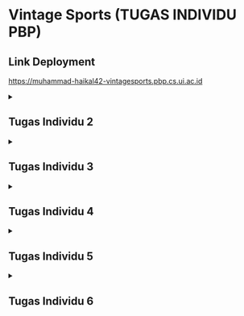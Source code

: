 # Vintage Sports (TUGAS INDIVIDU PBP)

## Link Deployment
https://muhammad-haikal42-vintagesports.pbp.cs.ui.ac.id

<details>
    <summary><h2>Tugas Individu 2</h2></summary>

## Jelaskan bagaimana cara kamu mengimplementasikan checklist di atas secara step-by-step (bukan hanya sekadar mengikuti tutorial)
#### 1. Membuat proyek Django baru.

-   Membuat *virtual environment* Python dengan perintah `python -m venv env`, dan mengaktifkannya dengan perintah `env\Scripts\activate`.
-   Membuat file `requirements.txt` 
-   Buat project Django baru dengan perintah `django-admin start project vintage_sports .`

#### 2. Membuat aplikasi *main* pada proyek tersebut.

-   Menjalankan perintah `python manage.py startapp main`.
-   Menambahkan `'main'` ke `INSTALLED_APPS` pada `vintage_sports/settings.py`.
#### 3. Melakukan *routing* ke `main`
-   Menambahkan *modules-modules* di bawah ini pada `vintage_sports/urls.py`
    ```py
    from django.urls import path, include
    ```
-   Menambahkan URL app `main`
    ```py
    path('', include('main.urls'))
    ```


#### 4. Membuat model pada aplikasi `main` dengan nama `Product` 
-   membuat model baru dengan nama `Product` pada `main/models.py` dan tambahkan atribut yang sesuai

#### 5. Membuat sebuah fungsi pada `views.py` untuk dikembalikan ke dalam sebuah *template* HTML.

-   Membuat fungsi `show_index` pada `main/views.py` 
-   Lalu menambahkan atribut-atribut yang dibutuhkan

#### 6. Menambahkan routing pada `urls.py` aplikasi main untuk memetakan fungsi yang telah dibuat pada `views.py`.

-   Membuat file `main/urls.py` dan tambahkan baris-baris di bawah ini:
    ```py
    urlpatterns = [
        path('', show_index, name='index'),
    ]
    ```
#### 7. Melakukan *deployment* di PWS.

-   Membuat projek baru
-   Konfigurasi *environment variables* yang ada di `.env.prod`.
-   Push branch master ke pws

## Buatlah bagan yang berisi request client ke web aplikasi berbasis Django beserta responnya dan jelaskan pada bagan tersebut kaitan antara urls.py, views.py, models.py, dan berkas html.
![Bagan](assets/bagan.png)
* **urls.py** berfungsi untuk memeriksa pola URL dan mengarahkan ke fungsi/class di views.py yang sesuai.

* **views.py** berfungsi untuk menangani logika utama pada saat URL dipanggil. View menerima request, berinteraksi dengan models.py untuk mengambil/memanipulasi data (jika diperlukan), lalu mengembalikannya dalam bentuk JSON.
* **models.py** berfungsi untuk mendefinisikan struktur data menggunakan ORM (Object-Relational Mapping) yang nantinya akan dihubungkan dengan database.
* **Berkas HTML** nantinya akan digunakan untuk merender data yang diterima ke broser

## Jelaskan peran settings.py dalam proyek Django!
* Konfigurasi variabel Global seperti DEBUG, SECRET_KEY, ALLOWED_HOST. dll
* Database setup dimana setting.py dapat menentukan jenis database apa yang akan dipakai dan menghubugnkannya dengan projek
* Mengkonfigurasi middleware

## Bagaimana cara kerja migrasi database di Django?
Migrage database di Django dilakukan secara otomatis berdasarkan penerapan perubahan skema model ke datase
+ Pertama2 lakukan perubahan terlebih dahulu pada models.py
+ Jalankan perintah ``python manage.py makemigrations`` dimana fungsi dari perintah ini adalah untuk membuat django memerika perubahan model dari migrasi terakhir lalu mengenerate file di folder migrations
+ Apply migrasi ke database menggunakan perintah ``python manage.py migrate``

## Menurut Anda, dari semua framework yang ada, mengapa framework Django dijadikan permulaan pembelajaran pengembangan perangkat lunak?
* Djago menggunakan bahasa python yang lebih mudah untuk dipelajari pemula dibanding bahasa lain
* Framework Fullstack yang artinya django dapat mengurus frondend dan backend dalam 1 framework sehingga pemula cukup belajar 1 framework saja
* Dokumentasi lengkap dan Komunitas yang besar

## Apakah ada feedback untuk asisten dosen tutorial 1 yang telah kamu kerjakan sebelumnya?
Sejauh ini belum ada, para asdos sudah melakukan tugasnya dengan sangat baik

</details>


<details>
    <summary><h2>Tugas Individu 3</h2></summary>

## Jelaskan mengapa kita memerlukan data delivery dalam pengimplementasian sebuah platform?
Data delivery sangat penting dalam pengembangan sebuah platform karena hal ini merupakan mekanisme utama dalam pertukaran data antara client dan server, misalnya saat aplikasi web atau mobile membutuhkan data seperti data produk, berita, atau pesan dari server dan sebaliknya server menerima input dari pengguna seperti form, komentar, atau transaksi. Dengan adanya data delivery, komunikasi antar sistem dapat berlangsung secara konsisten dan efisien, serta memungkinkan interoperabilitas antara aplikasi yang dibangun dengan bahasa pemrograman berbeda karena data dikirim dengan format standar. Selain itu, data delivery juga memastikan keamanan karena memungkinkan adanya validasi, enkripsi, serta perlindungan terhadap serangan yang mungkin terjadi selama proses pertukaran data.

## Menurutmu, mana yang lebih baik antara XML dan JSON? Mengapa JSON lebih populer dibandingkan XML?
Menurut saya JSON lebih baik dibanding XML ini dikarenakan JSON (JavaScript Object Notation) jauh lebih sederhana, ringkas, mudah dibaca manusia, dan langsung dapat dipetakan ke struktur data di berbagai bahasa pemrograman modern. Lalu JSON lebih populer dibanding XML karena lebih hemat bandwidth, lebih cepat diproses dan sintaksnya lebih ringan sehingga JSON menjadi pilihan utama dalam hampir semua API modern.

## Jelaskan fungsi dari method is_valid() pada form Django dan mengapa kita membutuhkan method tersebut?
Method is_valid() pada form Django berfungsi untuk melakukan validasi terhadap data yang diinput pengguna sebelum data tersebut digunakan atau disimpan ke dalam database. is_valid() sangat penting sebab dengan adanya is_valid(), developer bisa mencegah masuknya data yang salah atau berbahaya ke database sehingga menjaga integritas dan keamanan aplikasi.

## Mengapa kita membutuhkan csrf_token saat membuat form di Django? Apa yang dapat terjadi jika kita tidak menambahkan csrf_token pada form Django? Bagaimana hal tersebut dapat dimanfaatkan oleh penyerang?
csrf_token pada form Django sangat penting untuk melindungi aplikasi dari serangan CSRF (Cross-Site Request Forgery), yaitu serangan di mana penyerang memanfaatkan sesi login aktif seorang pengguna untuk mengirim request palsu tanpa sepengetahuan korban. csrf_token sendiri berfungsi sebagai token unik yang harus dikirim bersama setiap request POST sehingga server dapat memastikan bahwa request tersebut benar-benar berasal dari form sah di aplikasi itu sendiri. Jika csrf_token tidak ditambahkan maka penyerang dapat dengan mudah membuat form tiruan untuk memaksa browser korban mengirim request.

## Jelaskan bagaimana cara kamu mengimplementasikan checklist di atas secara step-by-step (bukan hanya sekadar mengikuti tutorial).
### 1. Menambah beberap atribut baru pada `models.py`
```py
CATEGORY_CHOICES = [
        ('match_worn_vintage', 'Match Worn Vintage'),
        ('player_issue_vintage', 'Player Issue Vintage'),
        ('replica_vintage', 'Replica Vintage'),
        ('reissue_retro', 'Reissue Retro'),
        ('special_edition_vintage', 'Special Edition Vintage'),
        ('analysis', 'Analysis'),
    ]

    history_value_choices = [
        ('classic', 'Classic'),
        ('signed_vintage', 'Signed Vintage'),
        ('limited_edition', 'Limited Edition'),
        ('historical_matches', 'Historical Matches')
    ]

    history_value = models.CharField(max_length=50,choices=history_value_choices, default='classic')
```

### 2. Membuat forms.py untuk kerangka dalam form

### 3. Membuat fungsi baru pada `views.py` untuk mengatur logika pada form product
- `create_product`
    ```py
    def create_product(request):
        form = ProductForm(request.POST or None)

        if form.is_valid() and request.method == "POST":
            form.save()
            return redirect('main:show_main')

        context = {'form': form}
        return render(request, "create_product.html", context)
    ```
- `show_product`
    ```py
    def show_product(request, id):
        product = get_object_or_404(Product, pk=id)

        context = {
            'product': product
        }

        return render(request, "product_detail.html", context)
    ```

### 4. Membuat template html
- Pertama2 saya membuat base.html pada folder templates pada root sebagai header pada setiap file html
- Mengatur konfigurasi template file pada `settings.py` dengan menambah kode ini 
    ```py
    TEMPLATES = [
        {
            ...
            'DIRS': [BASE_DIR / 'templates'], 
            ...
        }
    ]
    ```
- Lalu membuat `create_product.html` dan `product_detail.html` sebagai UI pada pages create product dan product_detail
- Melakukan sedikit perubahan pada `main.html`

### 5. Membuat fungsi baru pada `views.py` untuk mengatur data delivery
- show_xml 
    ```py
    def show_xml(request):
        news_list = Product.objects.all()
        xml_data = serializers.serialize("xml", news_list)
        return HttpResponse(xml_data, content_type="application/xml")
    ```
- show_json
     ```py
    def show_json(request):
        news_list = Product.objects.all()
        json_data = serializers.serialize("json", news_list)
        return HttpResponse(json_data, content_type="application/json")
    ```
- show_xml_by_id
    ```py
    def show_xml_by_id(request, news_id):
        try:
            news_item = Product.objects.filter(pk=news_id)
            xml_data = serializers.serialize("xml", news_item)
            return HttpResponse(xml_data, content_type="application/xml")
        except Product.DoesNotExist:
            return HttpResponse(status=404)
    ```
- show_json_by_id
     ```py
    def show_json_by_id(request, news_id):
        try:
            news_item = Product.objects.get(pk=news_id)
            json_data = serializers.serialize("json", [news_item])
            return HttpResponse(json_data, content_type="application/json")
        except Product.DoesNotExist:
            return HttpResponse(status=404)
    ```

### 6. membuat routing baru pada `urls.py`
```py
urlpatterns = [
    path('', show_main, name='show_main'),
    path('create-news/', create_product, name='create_product'),
    path('news/<str:id>/', show_product, name='show_product'),
    path('xml/', show_xml, name='show_xml'),  
    path('json/', show_json, name='show_json'),
    path('xml/<str:news_id>/', show_xml_by_id, name='show_xml_by_id'),
    path('json/<str:news_id>/', show_json_by_id, name='show_json_by_id')
    ]
```

### 7. Menambah konfigurasi csrf token pada `settings.py`
- Menambah kode ini pada ```settings.py```
    ```py
    CSRF_TRUSTED_ORIGINS = [
        "https://muhammad-haikal42-vintagesports.pbp.cs.ui.ac.id"
    ]
    ```
- Ini dilakukan agar tidak terjadi csrf pada aplikasi


## Apakah ada feedback untuk asisten dosen tutorial 2 yang telah kamu kerjakan sebelumnya?
Sejauh ini belum ada, para asdos sudah melakukan tugasnya dengan sangat baik

## Hasil Postman
- /json
![json](assets/json.png)
- /json/:id
![jsonId](assets/jsonWithId.png)
- /xml
![xml](assets/xml.png)
- /xml/:id
![xmlId](assets/xmlWithId.png)

</details>

<details>
    <summary><h2>Tugas Individu 4</h2></summary>

## Apa itu Django AuthenticationForm? Jelaskan juga kelebihan dan kekurangannya.
Merupakan form bawaan yang disediakan oleh django untuk menangani autentifikasi pengguna, kelebihannya mudah dipakai, aman karena terhubung ke sistem hashing password, dan langsung kompatibel dengan model User, sedangkan kekurangannya kurang fleksibel jika aplikasi butuh form login yang sangat kustom.

## Apa perbedaan antara autentikasi dan otorisasi? Bagaiamana Django mengimplementasikan kedua konsep tersebut?
Autentifikasi merupaakn suatu proses memastikan identitas pengguna(misalnya dalam login dengan menggunakna username dan password), sedangkan otorisasi menentukan hak akses pengguna setelah berhasil diautentikasi. Lalu Django mengimplementasikan autentifikasi dan otorisasi melalui **django.contrib.auth** dengan fitur login, register, dan validasi, sedangkankan otorisasi melalui fitur seperti permissions, groups, dan decorator

## Apa saja kelebihan dan kekurangan session dan cookies dalam konteks menyimpan state di aplikasi web?
Session dan cookies sama-sama digunakan untuk menyimpan state di aplikasi web, namun memiliki kelebihan dan kekurangan masing-masing. Cookies disimpan di sisi klien, sehingga mudah diakses antar request tanpa beban server, tetapi lebih rentan terhadap manipulasi dan memiliki keterbatasan ukuran. Session disimpan di sisi server dan biasanya hanya menyimpan ID di browser (via cookie), sehingga lebih aman untuk data sensitif dan bisa menampung lebih banyak informasi, namun membebani server karena harus menyimpan data untuk setiap pengguna. Dengan kata lain, cookies lebih ringan tapi kurang aman, sedangkan session lebih aman dan fleksibel tetapi membutuhkan resource server lebih besar.


## Apakah penggunaan cookies aman secara default dalam pengembangan web, atau apakah ada risiko potensial yang harus diwaspadai? Bagaimana Django menangani hal tersebut?
Cookies tidak otomatis aman karena rawan dicuri atau dimanipulasi lewat serangan seperti XSS dan session hijacking, sehingga perlu perlindungan ekstra seperti HttpOnly, Secure, dan SameSite. Django secara default sudah cukup aman karena hanya menyimpan session ID di cookie, sementara data sesungguhnya ada di server, serta menandatangani cookie agar tidak bisa diubah sembarangan. Selain itu, Django mengaktifkan SESSION_COOKIE_HTTPONLY = True secara default untuk mencegah akses dari JavaScript, dan developer dianjurkan menambahkan SESSION_COOKIE_SECURE = True serta konfigurasi SameSite untuk mencegah kebocoran data melalui HTTP atau cross-site request.

## Jelaskan bagaimana cara kamu mengimplementasikan checklist di atas secara step-by-step (bukan hanya sekadar mengikuti tutorial).

### 1. Mengimplemntasi fungsi login, register dan logout


-   Implementasikan fungsi `register`, `login_user` dan `logout_user` pada `main/views.py`
    ```py
    def register(request):
    form = UserCreationForm()

    if request.method == 'POST':
        form = UserCreationForm(request.POST)
        if form.is_valid():
            form.save()
            messages.success(request, 'Account successfully created!')
            return redirect('main:login')
    context = {'form': form}
    return render(request, 'register.html', context)

    def login_user(request):
        if request.method == 'POST':
            form = AuthenticationForm(data=request.POST)

            if form.is_valid():
                user = form.get_user()
                login(request, user)
                response = HttpResponseRedirect(reverse('main:index'))
                return response
        else:
            form = AuthenticationForm(request)
        context = {'form': form}
        return render(request, 'login.html', context)

    def logout_user(request):
        logout(request)
        response = HttpResponseRedirect(reverse('main:login'))
        return response
    ```

-   Import decorator `login_requeired` dari `django.contrib.auth.decorators`
    ```py
    from django.contrib.auth.decorators import login_required
    ```

-   Menambah decorator `@login_required(login_url='/login')` pada page yg butuh login.

-   Decorator `login_required` memastikan user untuk login terlebih dahulu untuk setiap fungsi-fungsi views tersebut.

-   Jangan lupa untuk menambahkan template untuk login dan register.

### 2. Menghubungkan model Product dengan User.

-   Pada `main/models.py`, import class `User` dari `django.contrib.auth.models`
    ```py
    from django.contrib.auth.models import User
    ```
-   Menghubungkan user dengan product
    ```py
    user = models.ForeignKey(User, on_delete=models.CASCADE, null=True)
    ```
    
-   Lakukan migrate dengan `python manage.py makemigrations` dan `pyhton manage.py migrate`


### 3. Menampilkan detail informasi pengguna yang sedang logged in seperti username dan menerapkan cookies seperti last_login pada halaman utama aplikasi.
-   Pada `main/views.py`, menambahkan baris untuk set cookie
    ```py
    response.set_cookie('last_login', str(datetime.datetime.now()))
    ```

-   Tambahkan baris untuk menhapus cookie saat logout
    ```py
    response.delete_cookie('last_login')
    ```
    
-   Menambahkan informasi tentang sesi terakhir login di `main/templates/main.html`:
    ```html
    <div class="pill">
        <span> Last login session: {{ last_login }}</span>
    </div>
    ```

</details>

<details>
    <summary><h2>Tugas Individu 5</h2></summary>

## Jika terdapat beberapa CSS selector untuk suatu elemen HTML, jelaskan urutan prioritas pengambilan CSS selector tersebut!
Jika terdapat beberapa CSS selector yang berlaku pada elemen HTML yang sama, maka browser akan menentukan gaya mana yang dipakai berdasarkan specificity (tingkat kekhususan) dan urutan deklarasi. Prioritasnya dimulai dari inline style (paling tinggi), kemudian selector dengan ID, lalu class/atribut/pseudo-class, dan terakhir selector elemen/tag/pseudo-element. Jika dua aturan memiliki tingkat specificity yang sama, maka aturan yang dideklarasikan terakhir di file CSS akan digunakan. Selain itu, aturan dengan !important akan mengesampingkan semua aturan lain, kecuali jika ada beberapa !important dengan specificity berbeda, maka kembali ke urutan prioritas specificity.

## Mengapa responsive design menjadi konsep yang penting dalam pengembangan aplikasi web? Berikan contoh aplikasi yang sudah dan belum menerapkan responsive design, serta jelaskan mengapa!
Responsive design menjadi konsep penting dalam pengembangan aplikasi web karena pengguna saat ini mengakses internet melalui berbagai perangkat dengan ukuran layar yang berbeda—mulai dari smartphone, tablet, laptop, hingga monitor besar. Dengan responsive design, tampilan dan elemen web secara otomatis menyesuaikan ukuran layar sehingga tetap nyaman digunakan, mudah dibaca, dan tidak membuat pengguna harus melakukan zoom atau scroll berlebihan. Misalnya, Twitter dan Tokopedia sudah menerapkan responsive design dengan baik: di smartphone menu navigasi otomatis berubah menjadi ikon sederhana (hamburger menu), konten menyesuaikan lebar layar, dan elemen grid berpindah posisi agar tetap rapi. Sebaliknya, beberapa website lama instansi pemerintahan sering belum responsive: ketika dibuka di ponsel, teks terlalu kecil, tabel melebar keluar layar, dan tombol sulit ditekan. Hal ini membuat pengalaman pengguna buruk dan dapat menurunkan engagement, sehingga responsive design bukan hanya estetika, tetapi juga kebutuhan fungsional untuk memastikan aksesibilitas dan kenyamanan di semua perangkat.

## Jelaskan perbedaan antara margin, border, dan padding, serta cara untuk mengimplementasikan ketiga hal tersebut!
- Margin : adalah jarak di luar border elemen, yaitu ruang antara elemen dengan elemen lainnya
    ```css
    div {
    margin: 20px; 
    }=
    ```
- Border : adalah garis di antara margin dan padding, yang mengelilingi konten elemen
    ```css
    div {
    border: 2px solid black; 
    }
    ```
- Padding : adalah jarak di dalam border, yaitu ruang antara konten elemen (teks/gambar) dengan border
    ```css
    div {
    padding: 15px; 
    }
    ```
## Jelaskan konsep flex box dan grid layout beserta kegunaannya!
- **Flexbox** adalah sistem layout CSS satu dimensi yang berfungsi untuk mengatur elemen secara fleksibel dalam satu arah, baik horizontal (row) maupun vertikal (column). Dengan flexbox, developer dapat dengan mudah mengatur posisi, perataan, dan jarak antar elemen tanpa perlu menggunakan banyak perhitungan manual, sehingga sangat efektif digunakan untuk membuat komponen seperti navbar, daftar tombol, card produk, atau form agar tetap rapi dan responsif di berbagai ukuran layar.
- **Grid** Layout adalah sistem layout CSS dua dimensi yang memungkinkan pengaturan elemen dalam bentuk baris (rows) dan kolom (columns) sekaligus, sehingga memberikan kontrol penuh untuk membagi area halaman menjadi struktur yang kompleks. Grid sangat berguna untuk membangun layout halaman secara keseluruhan, seperti header, sidebar, konten utama, dan footer, atau galeri gambar yang tersusun rapi, karena dapat mendefinisikan ukuran, jarak, dan proporsi elemen dengan lebih terstruktur dan konsisten.
## Jelaskan bagaimana cara kamu mengimplementasikan checklist di atas secara step-by-step (bukan hanya sekadar mengikuti tutorial)!

### 1. Menambahkan fitur edit product
```python
def edit_product(request, id):
    product = get_object_or_404(News, pk=id)
    form = ProductForm(request.POST or None, instance=news)
    if form.is_valid() and request.method == 'POST':
        form.save()
        return redirect('main:show_main')

    context = {
        'form': form
    }

    return render(request, "edit_product.html", context)
```

### 2. Menambahkan fitur hapus product
```python
def delete_product(request, id):
    product = get_object_or_404(News, pk=id)
    product.delete()
    return HttpResponseRedirect(reverse('main:show_main'))
```

### 3. Melakukan styling pada html
- Pertama menyambungkan tailwind melalu script CDN pada base.html
    ```html
    <script src="https://cdn.tailwindcss.com">
    </script>
    ```
- Update middleware agar dapat serve static file
    ```python
    MIDDLEWARE = [
    'whitenoise.middleware.WhiteNoiseMiddleware', 
    ]
    ```
- Melakukan styling pada seluruh template html
</details>

<details>
    <summary><h2>Tugas Individu 6</h2></summary>

## Apa perbedaan antara synchronous request dan asynchronous request?
Perbedaan antara synchronous dan asynchronous request terletak pada cara JavaScript mengeksekusi prosesnya. Pada synchronous request, program akan menunggu satu tugas selesai terlebih dahulu sebelum melanjutkan ke baris berikutnya, sehingga dapat menyebabkan aplikasi terhenti sementara (blocking) jika prosesnya lama. Sebaliknya, pada asynchronous request, program tidak menunggu hasil dari tugas tersebut; JavaScript akan melanjutkan eksekusi kode lain sambil menunggu hasil proses di latar belakang, dan ketika hasilnya siap, barulah fungsi callback atau promise dijalankan. Pendekatan asynchronous ini membuat aplikasi tetap responsif dan cepat, terutama saat menangani operasi jaringan seperti memanggil API.
- Sycnronous
    ```javascript
    function getDataSync() {
        const xhr = new XMLHttpRequest();
        xhr.open("GET", "https://jsonplaceholder.typicode.com/posts/1", false); 
        xhr.send(); 
        console.log(xhr.responseText);
    }
    ```
- Asynchronous
    ```javascript
    fetch("https://jsonplaceholder.typicode.com/posts/1")
    .then(response => response.json())
    .then(data => console.log(data))
    .catch(err => console.error(err));
    ```
## Bagaimana AJAX bekerja di Django (alur request–response)?
![AJAX](assets/AJAX.png)
Dalam konteks Django, AJAX (Asynchronous JavaScript and XML) bekerja dengan cara memungkinkan browser mengirim dan menerima data dari server tanpa me-refresh halaman secara penuh. Alur kerjanya adalah: ketika pengguna melakukan aksi di halaman (misalnya klik tombol), JavaScript akan membuat request asinkron (biasanya dengan fetch() atau **$.ajax()**) ke URL Django tertentu (misalnya ke view bernama **/get-data/**). Django kemudian menerima request ini seperti request biasa, memprosesnya di views.py (misalnya mengambil data dari database), lalu mengembalikan response dalam format JSON. JavaScript di sisi klien akan menerima data JSON itu, dan menggunakan hasilnya untuk memperbarui bagian tertentu dari halaman (DOM) tanpa melakukan reload seluruh halaman. Dengan cara ini, interaksi pengguna terasa lebih cepat dan dinamis, karena hanya sebagian kecil halaman yang diperbarui.
## Apa keuntungan menggunakan AJAX dibandingkan render biasa di Django?
- Tidak perlu reload seluruh halaman
- Respons lebih cepat dan hemat bandwidth
- Pengalaman pengguna (UX) lebih interaktif
- Pemisahan logika data dan tampilan
## Bagaimana cara memastikan keamanan saat menggunakan AJAX untuk fitur Login dan Register di Django?
- Menggunakan HTTPS untuk mencegah man-in-the-middle attack
- Menggunakan CSRF token saat melakukan request
- Menambahkan validasi input pada sisi server (bukan hanya di client side saja)
- Menggunakan response JSON, bukan HTML render
## Bagaimana AJAX mempengaruhi pengalaman pengguna (User Experience) pada website?
AJAX sangat meningkatkan User Experience (UX) pada website karena membuat interaksi terasa cepat, dinamis, dan responsif tanpa perlu me-refresh seluruh halaman. Dengan AJAX, hanya bagian tertentu dari halaman yang diperbarui ketika pengguna melakukan suatu aksi, misalnya mengirim form, menambah data, atau memuat komentar baru. Hal ini mengurangi waktu tunggu dan konsumsi data, sehingga pengguna tidak kehilangan konteks atau gangguan visual akibat reload penuh. Selain itu, AJAX memungkinkan tampilan yang lebih interaktif dan real-time, seperti notifikasi langsung, live search, dan auto-save, yang membuat pengalaman pengguna terasa lebih halus, efisien, dan modern.

</details>